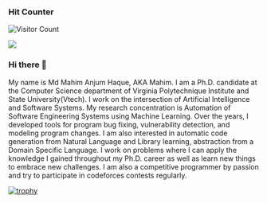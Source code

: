 
### Hit Counter

![Visitor Count](https://profile-counter.glitch.me/mahimanzum/count.svg)

![](https://komarev.com/ghpvc/?username=mahimanzum&color=green)
### Hi there 👋
My name is Md Mahim Anjum Haque, AKA Mahim. I am a Ph.D. candidate at the Computer Science department of Virginia Polytechnique Institute and State University(Vtech). I work on the intersection of Artificial Intelligence and Software Systems. My research concentration is Automation of Software Engineering Systems using Machine Learning. Over the years, I developed tools for program bug fixing, vulnerability detection, and modeling program changes. I am also interested in automatic code generation from Natural Language and Library learning, abstraction from a Domain Specific Language. I work on problems where I can apply the knowledge I gained throughout my Ph.D. career as well as learn new things to embrace new challenges. I am also a competitive programmer by passion and try to participate in codeforces contests regularly.
<!--
**mahimanzum/mahimanzum** is a ✨ _special_ ✨ repository because its `README.md` (this file) appears on your GitHub profile.

Here are some ideas to get you started:

- 🔭 I’m currently working on ...
- 🌱 I’m currently learning ...
- 👯 I’m looking to collaborate on ...
- 🤔 I’m looking for help with ...
- 💬 Ask me about ...
- 📫 How to reach me: ...
- 😄 Pronouns: ...
- ⚡ Fun fact: ...
-->

[![trophy](https://github-profile-trophy.vercel.app/?username=mahimanzum)](https://github.com/ryo-ma/github-profile-trophy)


